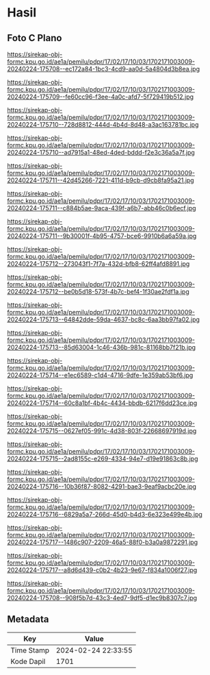 # Hasil

## Foto C Plano

https://sirekap-obj-formc.kpu.go.id/ae1a/pemilu/pdpr/17/02/17/10/03/1702171003009-20240224-175708--ec172a84-1bc3-4cd9-aa0d-5a4804d3b8ea.jpg

https://sirekap-obj-formc.kpu.go.id/ae1a/pemilu/pdpr/17/02/17/10/03/1702171003009-20240224-175709--fe60cc96-f3ee-4a0c-afd7-5f729419b512.jpg

https://sirekap-obj-formc.kpu.go.id/ae1a/pemilu/pdpr/17/02/17/10/03/1702171003009-20240224-175710--728d8812-444d-4b4d-8d48-a3ac163781bc.jpg

https://sirekap-obj-formc.kpu.go.id/ae1a/pemilu/pdpr/17/02/17/10/03/1702171003009-20240224-175710--ad7915a1-48ed-4ded-bddd-f2e3c36a5a7f.jpg

https://sirekap-obj-formc.kpu.go.id/ae1a/pemilu/pdpr/17/02/17/10/03/1702171003009-20240224-175711--42d45266-7221-411d-b9cb-d9cb8fa95a21.jpg

https://sirekap-obj-formc.kpu.go.id/ae1a/pemilu/pdpr/17/02/17/10/03/1702171003009-20240224-175711--c884b5ae-9aca-439f-a6b7-abb46c0b6ecf.jpg

https://sirekap-obj-formc.kpu.go.id/ae1a/pemilu/pdpr/17/02/17/10/03/1702171003009-20240224-175711--9b30001f-4b95-4757-bce6-9910b6a6a59a.jpg

https://sirekap-obj-formc.kpu.go.id/ae1a/pemilu/pdpr/17/02/17/10/03/1702171003009-20240224-175712--273043f1-7f7a-432d-bfb8-62ff4afd8891.jpg

https://sirekap-obj-formc.kpu.go.id/ae1a/pemilu/pdpr/17/02/17/10/03/1702171003009-20240224-175712--be0b5d18-573f-4b7c-bef4-1f30ae2fdf1a.jpg

https://sirekap-obj-formc.kpu.go.id/ae1a/pemilu/pdpr/17/02/17/10/03/1702171003009-20240224-175713--64842dde-59da-4637-bc8c-6aa3bb97fa02.jpg

https://sirekap-obj-formc.kpu.go.id/ae1a/pemilu/pdpr/17/02/17/10/03/1702171003009-20240224-175713--85d63004-1c46-436b-981c-81168bb7f21b.jpg

https://sirekap-obj-formc.kpu.go.id/ae1a/pemilu/pdpr/17/02/17/10/03/1702171003009-20240224-175714--e1ec6589-c1d4-4716-9dfe-1e359ab53bf6.jpg

https://sirekap-obj-formc.kpu.go.id/ae1a/pemilu/pdpr/17/02/17/10/03/1702171003009-20240224-175714--60c8a1bf-4b4c-4434-bbdb-6217f6dd23ce.jpg

https://sirekap-obj-formc.kpu.go.id/ae1a/pemilu/pdpr/17/02/17/10/03/1702171003009-20240224-175715--0627ef05-991c-4d38-803f-22668697919d.jpg

https://sirekap-obj-formc.kpu.go.id/ae1a/pemilu/pdpr/17/02/17/10/03/1702171003009-20240224-175715--2ad8155c-e269-4334-94e7-d19e91863c8b.jpg

https://sirekap-obj-formc.kpu.go.id/ae1a/pemilu/pdpr/17/02/17/10/03/1702171003009-20240224-175716--10b36f87-8082-4291-bae3-9eaf9acbc20e.jpg

https://sirekap-obj-formc.kpu.go.id/ae1a/pemilu/pdpr/17/02/17/10/03/1702171003009-20240224-175716--6829a5a7-266d-45d0-b4d3-6e323e499e4b.jpg

https://sirekap-obj-formc.kpu.go.id/ae1a/pemilu/pdpr/17/02/17/10/03/1702171003009-20240224-175717--1486c907-2209-46a5-88f0-b3a0a9872291.jpg

https://sirekap-obj-formc.kpu.go.id/ae1a/pemilu/pdpr/17/02/17/10/03/1702171003009-20240224-175717--a8d6d439-c0b2-4b23-9e67-f834a1006f27.jpg

https://sirekap-obj-formc.kpu.go.id/ae1a/pemilu/pdpr/17/02/17/10/03/1702171003009-20240224-175708--908f5b7d-43c3-4ed7-9df5-d1ec9b8307c7.jpg


## Metadata

| Key        | Value               |
| ---------- | ------------------- |
| Time Stamp | 2024-02-24 22:33:55 |
| Kode Dapil | 1701                |



